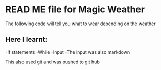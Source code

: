 # READ ME file for Magic Weather
The following code will tell you what to wear depending on the weather

## Here I learnt:
-If statements
-While
-Input
-The input was also markdown

This also used git and was pushed to git hub
